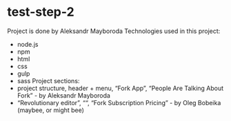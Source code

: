 # test-step-2

Project is done by Aleksandr Mayboroda
Technologies used in this project:
- node.js
- npm
- html
- css
- gulp
- sass
Project sections:
- project structure, header + menu, “Fork App”, “People Are Talking About Fork” - by Aleksandr Mayboroda
- “Revolutionary editor”, “<Here is what you get>“, “Fork Subscription Pricing” - by Oleg Bobeika (maybee, or might bee)
